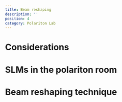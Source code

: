 ```yaml
---
title: Beam reshaping  
description: ''
position: 4
category: Polariton Lab
---
```


# Considerations

# SLMs in the polariton room

# Beam reshaping technique
